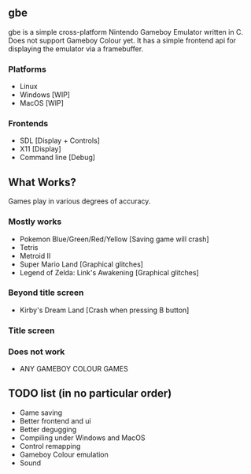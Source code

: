 ## gbe
gbe is a simple cross-platform Nintendo Gameboy Emulator written in C. Does not support Gameboy Colour yet.
It has a simple frontend api for displaying the emulator via a framebuffer.

### Platforms
* Linux
* Windows [WIP]
* MacOS [WIP]

### Frontends
* SDL [Display + Controls]
* X11 [Display]
* Command line [Debug]

## What Works?

Games play in various degrees of accuracy.

### Mostly works
* Pokemon Blue/Green/Red/Yellow [Saving game will crash]
* Tetris
* Metroid II
* Super Mario Land [Graphical glitches]
* Legend of Zelda: Link's Awakening [Graphical glitches]

### Beyond title screen
* Kirby's Dream Land [Crash when pressing B button]

### Title screen

### Does not work
* ANY GAMEBOY COLOUR GAMES

## TODO list (in no particular order)
* Game saving
* Better frontend and ui
* Better degugging
* Compiling under Windows and MacOS
* Control remapping
* Gameboy Colour emulation
* Sound